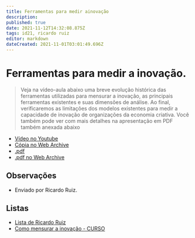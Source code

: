 ```yaml
---
title: Ferramentas para medir ainovação
description: 
published: true
date: 2021-11-12T14:32:08.875Z
tags: id21, ricardo ruiz
editor: markdown
dateCreated: 2021-11-01T03:01:49.696Z
---
```


# Ferramentas para medir a inovação.

> Veja na vídeo-aula abaixo uma breve evolução histórica das ferramentas utilizadas para mensurar a inovação, as principais ferramentas existentes e suas dimensões de análise. Ao final, verificaremos as limitações dos modelos existentes para medir a capacidade de inovação de organizações da economia criativa. Você também pode ver com mais detalhes na apresentação em PDF também anexada abaixo

 - [Vídeo no Youtube](https://www.youtube.com/watch?v=fbOL8smt0b8)
 - [Cópia no Web Archive](https://web.archive.org/web/20211026234705/https://www.youtube.com/watch?v=fbOL8smt0b8)
 - [.pdf](https://github.com/fonte-wiki/prototipando/raw/master/contribuicoes/ricardo-ruiz/como-mensurar-a-inovacao/ferramentas-para_medir_inovacao.pdf)
 - [.pdf no Web Archive](https://ia601502.us.archive.org/24/items/ferramentas-para_medir_inovacao/ferramentas-para_medir_inovacao.pdf)
 

## Observações

- Enviado por Ricardo Ruiz.

## Listas

- [Lista de Ricardo Ruiz](/listas/ricardo-ruiz)
- [Como mensurar a inovação - CURSO](/recursos/como-mensurar-a-inovacao-curso)
